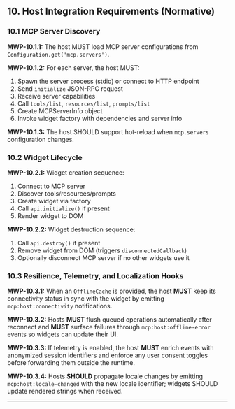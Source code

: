 ## 10. Host Integration Requirements (Normative)

### 10.1 MCP Server Discovery

**MWP-10.1.1:** The host MUST load MCP server configurations from `Configuration.get('mcp.servers')`.

**MWP-10.1.2:** For each server, the host MUST:

1. Spawn the server process (stdio) or connect to HTTP endpoint
2. Send `initialize` JSON-RPC request
3. Receive server capabilities
4. Call `tools/list`, `resources/list`, `prompts/list`
5. Create MCPServerInfo object
6. Invoke widget factory with dependencies and server info

**MWP-10.1.3:** The host SHOULD support hot-reload when `mcp.servers` configuration changes.

### 10.2 Widget Lifecycle

**MWP-10.2.1:** Widget creation sequence:

1. Connect to MCP server
2. Discover tools/resources/prompts
3. Create widget via factory
4. Call `api.initialize()` if present
5. Render widget to DOM

**MWP-10.2.2:** Widget destruction sequence:

1. Call `api.destroy()` if present
2. Remove widget from DOM (triggers `disconnectedCallback`)
3. Optionally disconnect MCP server if no other widgets use it

### 10.3 Resilience, Telemetry, and Localization Hooks

**MWP-10.3.1:** When an `OfflineCache` is provided, the host **MUST** keep its connectivity status in sync with the widget by emitting `mcp:host:connectivity` notifications.

**MWP-10.3.2:** Hosts **MUST** flush queued operations automatically after reconnect and **MUST** surface failures through `mcp:host:offline-error` events so widgets can update their UI.

**MWP-10.3.3:** If telemetry is enabled, the host **MUST** enrich events with anonymized session identifiers and enforce any user consent toggles before forwarding them outside the runtime.

**MWP-10.3.4:** Hosts **SHOULD** propagate locale changes by emitting `mcp:host:locale-changed` with the new locale identifier; widgets SHOULD update rendered strings when received.

---
